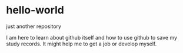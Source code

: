 # hello-world
just another repository

I am here to learn about github itself and how to use github to save my study records.
It might help me to get a job or develop myself.

